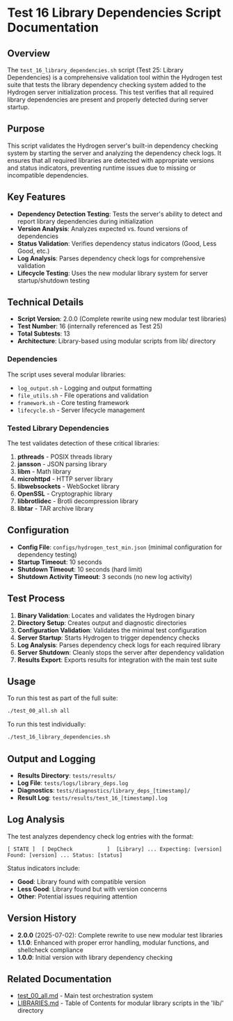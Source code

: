 # Test 16 Library Dependencies Script Documentation

## Overview

The `test_16_library_dependencies.sh` script (Test 25: Library Dependencies) is a comprehensive validation tool within the Hydrogen test suite that tests the library dependency checking system added to the Hydrogen server initialization process. This test verifies that all required library dependencies are present and properly detected during server startup.

## Purpose

This script validates the Hydrogen server's built-in dependency checking system by starting the server and analyzing the dependency check logs. It ensures that all required libraries are detected with appropriate versions and status indicators, preventing runtime issues due to missing or incompatible dependencies.

## Key Features

- **Dependency Detection Testing**: Tests the server's ability to detect and report library dependencies during initialization
- **Version Analysis**: Analyzes expected vs. found versions of dependencies
- **Status Validation**: Verifies dependency status indicators (Good, Less Good, etc.)
- **Log Analysis**: Parses dependency check logs for comprehensive validation
- **Lifecycle Testing**: Uses the new modular library system for server startup/shutdown testing

## Technical Details

- **Script Version**: 2.0.0 (Complete rewrite using new modular test libraries)
- **Test Number**: 16 (internally referenced as Test 25)
- **Total Subtests**: 13
- **Architecture**: Library-based using modular scripts from lib/ directory

### Dependencies

The script uses several modular libraries:

- `log_output.sh` - Logging and output formatting
- `file_utils.sh` - File operations and validation
- `framework.sh` - Core testing framework
- `lifecycle.sh` - Server lifecycle management

### Tested Library Dependencies

The test validates detection of these critical libraries:

1. **pthreads** - POSIX threads library
2. **jansson** - JSON parsing library
3. **libm** - Math library
4. **microhttpd** - HTTP server library
5. **libwebsockets** - WebSocket library
6. **OpenSSL** - Cryptographic library
7. **libbrotlidec** - Brotli decompression library
8. **libtar** - TAR archive library

## Configuration

- **Config File**: `configs/hydrogen_test_min.json` (minimal configuration for dependency testing)
- **Startup Timeout**: 10 seconds
- **Shutdown Timeout**: 10 seconds (hard limit)
- **Shutdown Activity Timeout**: 3 seconds (no new log activity)

## Test Process

1. **Binary Validation**: Locates and validates the Hydrogen binary
2. **Directory Setup**: Creates output and diagnostic directories
3. **Configuration Validation**: Validates the minimal test configuration
4. **Server Startup**: Starts Hydrogen to trigger dependency checks
5. **Log Analysis**: Parses dependency check logs for each required library
6. **Server Shutdown**: Cleanly stops the server after dependency validation
7. **Results Export**: Exports results for integration with the main test suite

## Usage

To run this test as part of the full suite:

```bash
./test_00_all.sh all
```

To run this test individually:

```bash
./test_16_library_dependencies.sh
```

## Output and Logging

- **Results Directory**: `tests/results/`
- **Log File**: `tests/logs/library_deps.log`
- **Diagnostics**: `tests/diagnostics/library_deps_[timestamp]/`
- **Result Log**: `tests/results/test_16_[timestamp].log`

## Log Analysis

The test analyzes dependency check log entries with the format:

```log
[ STATE ]  [ DepCheck           ]  [Library] ... Expecting: [version] Found: [version] ... Status: [status]
```

Status indicators include:

- **Good**: Library found with compatible version
- **Less Good**: Library found but with version concerns
- **Other**: Potential issues requiring attention

## Version History

- **2.0.0** (2025-07-02): Complete rewrite to use new modular test libraries
- **1.1.0**: Enhanced with proper error handling, modular functions, and shellcheck compliance
- **1.0.0**: Initial version with library dependency checking

## Related Documentation

- [test_00_all.md](test_00_all.md) - Main test orchestration system
- [LIBRARIES.md](LIBRARIES.md) - Table of Contents for modular library scripts in the 'lib/' directory
